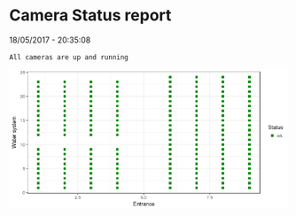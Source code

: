Camera Status report
================
18/05/2017 - 20:35:08

    All cameras are up and running

![](camreport_files/figure-markdown_github/unnamed-chunk-2-1.png)
